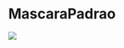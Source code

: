 # MascaraPadrao
[![](https://jitpack.io/v/maxissuel/MascaraPadrao.svg)](https://jitpack.io/#maxissuel/MascaraPadrao)
